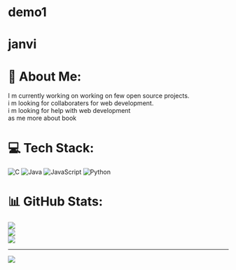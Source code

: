 # demo1
# janvi
# 💫 About Me:
I m currently working on working on few open source projects.<br>i m looking for collaboraters for web development.<br>i m looking for help with web development<br>as me more about book<br>


# 💻 Tech Stack:
![C](https://img.shields.io/badge/c-%2300599C.svg?style=for-the-badge&logo=c&logoColor=white) ![Java](https://img.shields.io/badge/java-%23ED8B00.svg?style=for-the-badge&logo=openjdk&logoColor=white) ![JavaScript](https://img.shields.io/badge/javascript-%23323330.svg?style=for-the-badge&logo=javascript&logoColor=%23F7DF1E) ![Python](https://img.shields.io/badge/python-3670A0?style=for-the-badge&logo=python&logoColor=ffdd54)
# 📊 GitHub Stats:
![](https://github-readme-stats.vercel.app/api?username=Janvisahu31&theme=dark&hide_border=false&include_all_commits=false&count_private=false)<br/>
![](https://github-readme-streak-stats.herokuapp.com/?user=Janvisahu31&theme=dark&hide_border=false)<br/>
![](https://github-readme-stats.vercel.app/api/top-langs/?username=Janvisahu31&theme=dark&hide_border=false&include_all_commits=false&count_private=false&layout=compact)

---
[![](https://visitcount.itsvg.in/api?id=Janvisahu31&icon=0&color=0)](https://visitcount.itsvg.in)

<!-- Proudly created with GPRM ( https://gprm.itsvg.in ) -->